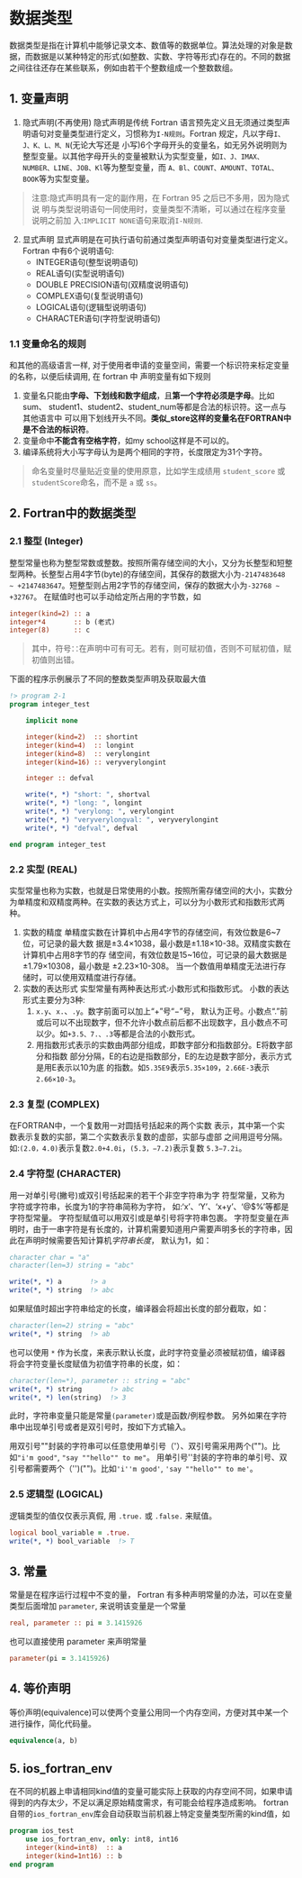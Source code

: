 # 数据类型
数据类型是指在计算机中能够记录文本、数值等的数据单位。算法处理的对象是数据，而数据是以某种特定的形式(如整数、实数、字符等形式)存在的。不同的数据之间往往还存在某些联系，例如由若干个整数组成一个整数数组。

## 1. 变量声明
1. 隐式声明(不再使用)
隐式声明是传统 Fortran 语言预先定义且无须通过类型声明语句对变量类型进行定义，习惯称为`I-N规则`。Fortran 规定，凡以字母`I、J、K、L、M、N`(无论大写还是 小写)6个字母开头的变量名，如无另外说明则为整型变量。以其他字母开头的变量被默认为实型变量，如`I、J、IMAX、NUMBER、LINE、JOB、Kl`等为整型变量，而 `A、Bl、COUNT、AMOUNT、TOTAL、BOOK`等为实型变量。
> 注意:隐式声明具有一定的副作用，在 Fortran 95 之后已不多用，因为隐式说 明与类型说明语句一同使用时，变量类型不清晰，可以通过在程序变量说明之前加 入:`IMPLICIT NONE`语句来取消`I-N规则`.

2. 显式声明
显式声明是在可执行语句前通过类型声明语句对变量类型进行定义。 
Fortran 中有6个说明语句:
    - INTEGER语句(整型说明语句)
    - REAL语句(实型说明语句)
    - DOUBLE PRECISION语句(双精度说明语句)
    - COMPLEX语句(复型说明语句)
    - LOGICAL语句(逻辑型说明语句)
    - CHARACTER语句(字符型说明语句)

### 1.1 变量命名的规则
和其他的高级语言一样, 对于使用者申请的变量空间，需要一个标识符来标定变量的名称，以便后续调用, 在 fortran 中 声明变量有如下规则
1. 变量名只能由**字母、下划线和数字组成**，且**第一个字符必须是字母**。比如sum、 student1、student2、student_num等都是合法的标识符。这一点与其他语言中 可以用下划线开头不同。**类似_store这样的变量名在FORTRAN中是不合法的标识符**。
2. 变量命中**不能含有空格字符**，如my school这样是不可以的。
3. 编译系统将大小写字母认为是两个相同的字符，长度限定为31个字符。
>命名变量时尽量贴近变量的使用原意，比如学生成绩用 `student_score` 或 `studentScore`命名，而不是 `a` 或 `ss`。

## 2. Fortran中的数据类型
### 2.1 整型 (Integer)
整型常量也称为整型常数或整数。按照所需存储空间的大小，又分为长整型和短整 型两种。长整型占用4字节(byte)的存储空间，其保存的数据大小为`-2147483648 ~ +2147483647`。短整型则占用2字节的存储空间，保存的数据大小为`-32768 ~ +32767`。
在赋值时也可以手动给定所占用的字节数，如
```fortran
integer(kind=2) :: a
integer*4       :: b (老式)
integer(8)      :: c
```
>其中，符号∷在声明中可有可无。若有，则可赋初值，否则不可赋初值，赋初值则出错。

下面的程序示例展示了不同的整数类型声明及获取最大值
```fortran
!> program 2-1
program integer_test

    implicit none

    integer(kind=2)  :: shortint
    integer(kind=4)  :: longint
    integer(kind=8)  :: verylongint
    integer(kind=16) :: veryverylongint

    integer :: defval

    write(*, *) "short: ", shortval
    write(*, *) "long: ", longint
    write(*, *) "verylong: ", verylongint
    write(*, *) "veryverylongval: ", veryverylongint
    write(*, *) "defval", defval

end program integer_test

```
### 2.2 实型 (REAL)
实型常量也称为实数，也就是日常使用的小数。按照所需存储空间的大小，实数分为单精度和双精度两种。在实数的表达方式上，可以分为小数形式和指数形式两种。
1. 实数的精度
单精度实数在计算机中占用4字节的存储空间，有效位数是6~7位，可记录的最大数 据是±3.4×1038，最小数是±1.18×10-38。双精度实数在计算机中占用8字节的存 储空间，有效位数是15~16位，可记录的最大数据是±1.79×10308，最小数是 ±2.23×10-308。
当一个数值用单精度无法进行存储时，可以使用双精度进行存储。
2. 实数的表达形式
实型常量有两种表达形式:小数形式和指数形式。
小数的表达形式主要分为3种:
    1. `x.y`、`x.`、`.y`。数字前面可以加上“+”号“−”号， 默认为正号。小数点“.”前或后可以不出现数字，但不允许小数点前后都不出现数字，且小数点不可以少。如`+3.5、7.、.3`等都是合法的小数形式。
    2. 用指数形式表示的实数由两部分组成，即数字部分和指数部分。E将数字部分和指数 部分分隔，E的右边是指数部分，E的左边是数字部分，表示方式是用E表示以10为底 的指数。如`5.35E9`表示`5.35×109`，`2.66E-3`表示`2.66×10-3`。

### 2.3 复型 (COMPLEX)
在FORTRAN中，一个复数用一对圆括号括起来的两个实数 表示，其中第一个实数表示复数的实部，第二个实数表示复数的虚部，实部与虚部 之间用逗号分隔。如:`(2.0，4.0)`表示复数`2.0+4.0i`，`(5.3，−7.2)`表示复数 `5.3−7.2i`。

### 2.4 字符型 (CHARACTER)
用一对单引号(撇号)或双引号括起来的若干个非空字符串为字
符型常量，又称为字符或字符串，长度为1的字符串简称为字符， 如:‘x’、‘Y’、‘x+y’、‘@$%’等都是字符型常量。
字符型赋值可以用双引或是单引号将字符串包裹。
字符型变量在声明时，由于一串字符是有长度的，计算机需要知道用户需要声明多长的字符串，因此在声明时候需要告知计算机*字符串长度*， 默认为1，如：
```fortran
character char = "a"
character(len=3) string = "abc"

write(*, *) a       !> a
write(*, *) string  !> abc
```
如果赋值时超出字符串给定的长度，编译器会将超出长度的部分截取，如：
```fortran
character(len=2) string = "abc"
write(*, *) string  !> ab
```
也可以使用 `*` 作为长度，来表示默认长度，此时字符变量必须被赋初值，编译器将会字符变量长度赋值为初值字符串的长度，如：
```fortran
character(len=*), parameter :: string = "abc"
write(*, *) string       !> abc
write(*, *) len(string)  !> 3
```
此时，字符串变量只能是常量`(parameter)`或是函数/例程参数。
另外如果在字符串中出现单引号或者是双引号时，按如下方式输入。

用双引号""封装的字符串可以任意使用单引号（'）、双引号需采用两个("")。比如`"i'm good"`, `"say ""hello"" to me"`。
用单引号''封装的字符串的单引号、双引号都需要两个（'')("")。比如`'i''m good'`, `'say ""hello"" to me'`。




### 2.5 逻辑型 (LOGICAL)
逻辑类型的值仅仅表示真假, 用 `.true.` 或 `.false.` 来赋值。
```fortran
logical bool_variable = .true.
write(*, *) bool_variable  !> T
```

## 3. 常量
常量是在程序运行过程中不变的量， Fortran 有多种声明常量的办法，可以在变量类型后面增加 `parameter`, 来说明该变量是一个常量
```fortran
real, parameter :: pi = 3.1415926
```
也可以直接使用 parameter 来声明常量
```fortran
parameter(pi = 3.1415926)
```

## 4. 等价声明
等价声明(equivalence)可以使两个变量公用同一个内存空间，方便对其中某一个进行操作，简化代码量。
```fortran
equivalence(a, b)
```


## 5. ios_fortran_env
在不同的机器上申请相同kind值的变量可能实际上获取的内存空间不同，如果申请得到的内存太少，不足以满足原始精度需求，有可能会给程序造成影响。
fortran自带的`ios_fortran_env`库会自动获取当前机器上特定变量类型所需的kind值，如
```fortran
program ios_test
    use ios_fortran_env, only: int8, int16
    integer(kind=int8)  :: a
    integer(kind=1nt16) :: b
end program
```
